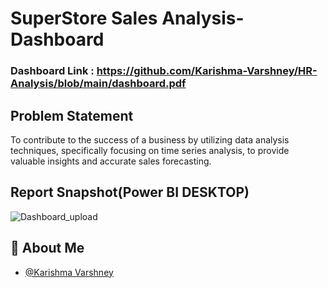 # SuperStore Sales Analysis-Dashboard

### Dashboard Link : https://github.com/Karishma-Varshney/HR-Analysis/blob/main/dashboard.pdf

## Problem Statement

To contribute to the success of a business by utilizing data analysis techniques, specifically focusing on time series analysis, to provide valuable insights and accurate sales forecasting.

 
## Report Snapshot(Power BI DESKTOP)

 
![Dashboard_upload](https://i.imgur.com/frHrvXk.png)

## 🚀 About Me

- [@Karishma Varshney](https://github.com/Karishma-Varshney)
